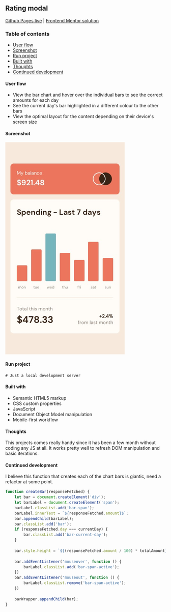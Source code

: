 ## Rating modal
[Github Pages live](https://alexcumplido.github.io/frontend-mentor/bar-chart/) | [Frontend Mentor solution](https://www.frontendmentor.io/solutions/javascript-interactive-modal-vIDpbcZYq1)

### Table of contents
- [User flow](#user-flow)
- [Screenshot](#screenshot)
- [Run project](#run-project)
- [Built with](#built-with)
- [Thoughts](#thoughts)
- [Continued development](#continued-development)

#### User flow
- View the bar chart and hover over the individual bars to see the correct amounts for each day
- See the current day's bar highlighted in a different colour to the other bars
- View the optimal layout for the content depending on their device's screen size

#### Screenshot
![Mobile view](./design/mobile-design.jpg)

#### Run project
```
# Just a local development server
```

#### Built with
- Semantic HTML5 markup
- CSS custom properties
- JavaScript
- Document Object Model manipulation
- Mobile-first workflow

#### Thoughts
This projects comes really handy since it has been a few month without coding any JS at all.
It works pretty well to refresh DOM manipulation and basic iterations.

#### Continued development
I believe this function that creates each of the chart bars is giantic, need a refactor at some point. 

```js
function createBar(responseFetched) {
    let bar = document.createElement('div');
    let barLabel = document.createElement('span');
    barLabel.classList.add('bar-span');
    barLabel.innerText = `${responseFetched.amount}$`;
    bar.appendChild(barLabel);
    bar.classList.add('bar');
    if (responseFetched.day === currentDay) {
        bar.classList.add('bar-current-day');
    }

    bar.style.height = `${(responseFetched.amount / 100) * totalAmount}px`;

    bar.addEventListener('mouseover', function () {
        barLabel.classList.add('bar-span-active');
    })
    bar.addEventListener('mouseout', function () {
        barLabel.classList.remove('bar-span-active');
    })

    barWrapper.appendChild(bar);
}
```





